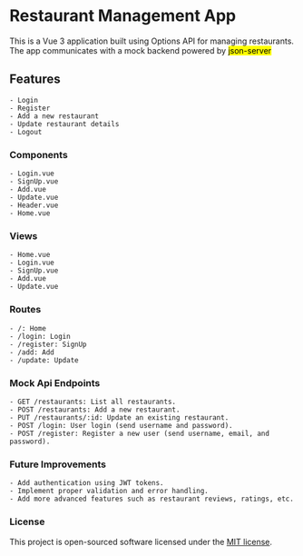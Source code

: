 # Restaurant Management App

This is a Vue 3 application built using Options API for managing restaurants. The app communicates with a mock backend powered by <mark>json-server</mark>

## Features
    - Login
    - Register
    - Add a new restaurant
    - Update restaurant details
    - Logout


### Components
    - Login.vue
    - SignUp.vue
    - Add.vue
    - Update.vue
    - Header.vue
    - Home.vue
    
### Views
    - Home.vue
    - Login.vue
    - SignUp.vue
    - Add.vue
    - Update.vue

### Routes
    - /: Home
    - /login: Login
    - /register: SignUp
    - /add: Add
    - /update: Update

### Mock Api Endpoints
    - GET /restaurants: List all restaurants.
    - POST /restaurants: Add a new restaurant.
    - PUT /restaurants/:id: Update an existing restaurant.
    - POST /login: User login (send username and password).
    - POST /register: Register a new user (send username, email, and password).

### Future Improvements
    - Add authentication using JWT tokens.
    - Implement proper validation and error handling.
    - Add more advanced features such as restaurant reviews, ratings, etc.

### License
This project is open-sourced software licensed under the [MIT license](https://opensource.org/licenses/MIT).

